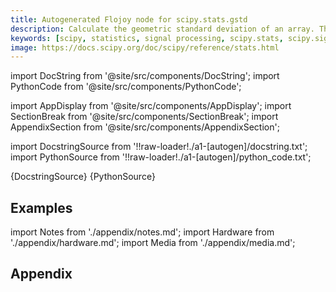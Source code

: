 ```yaml
---
title: Autogenerated Flojoy node for scipy.stats.gstd
description: Calculate the geometric standard deviation of an array. The geometric standard deviation describes the spread of a set of numbers where the geometric mean is preferred. It is a multiplicative factor, and so a dimensionless quantity.  It is defined as the exponent of the standard deviation of ``log(a)``. Mathematically the population geometric standard deviation can be evaluated as      gstd = exp(std(log(a)))  .. versionadded 1.3.0
keywords: [scipy, statistics, signal processing, scipy.stats, scipy.signal, scipy.stats.gstd]
image: https://docs.scipy.org/doc/scipy/reference/stats.html
---
```


[//]: # (Custom component imports)

import DocString from '@site/src/components/DocString';
import PythonCode from '@site/src/components/PythonCode';

import AppDisplay from '@site/src/components/AppDisplay';
import SectionBreak from '@site/src/components/SectionBreak';
import AppendixSection from '@site/src/components/AppendixSection';

[//]: # (Docstring)

import DocstringSource from '!!raw-loader!./a1-[autogen]/docstring.txt';
import PythonSource from '!!raw-loader!./a1-[autogen]/python_code.txt';


<DocString>{DocstringSource}</DocString>
<PythonCode GLink='SCIPY/stats/GSTD/GSTD.py'>{PythonSource}</PythonCode>


<SectionBreak />

    

[//]: # (Examples)

## Examples

<AppDisplay 
  GLink='SCIPY/stats/GSTD'
  nodeLabel='GSTD'>
</AppDisplay>

<SectionBreak />

    

[//]: # (Appendix)

import Notes from './appendix/notes.md';
import Hardware from './appendix/hardware.md';
import Media from './appendix/media.md';

## Appendix

<AppendixSection index={0} folderPath='nodes/SCIPY/stats/GSTD/appendix/'><Notes /></AppendixSection>
<AppendixSection index={1} folderPath='nodes/SCIPY/stats/GSTD/appendix/'><Hardware /></AppendixSection>
<AppendixSection index={2} folderPath='nodes/SCIPY/stats/GSTD/appendix/'><Media /></AppendixSection>


